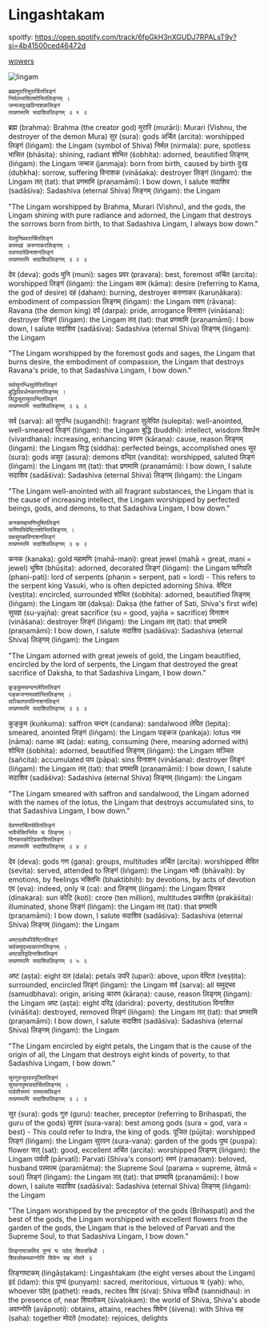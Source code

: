 # Lingashtakam

spoitfy: https://open.spotify.com/track/6fpGkH3nXGUDJ7RPALsT9y?si=4b41500ced46472d

[wowers](https://nithyanandapedia.org/wiki/Kailasa_Paramparagatha_Arunagiri_Yogishwara_Adi_Arunachala_Sarvajnapeetha_Samrajyam#Paramasiva.E2.80.99s_promise_to_humanity_in_Tiruvannamalai)

![lingam](../../images/annamalai.png)

```
ब्रह्ममुरारिसुरार्चितलिङ्गं
निर्मलभासितशोभितलिङ्गम् ।
जन्मजदुःखविनाशकलिङ्गं
तत्प्रणमामि सदाशिवलिङ्गम् ॥ १ ॥
```


ब्रह्म (brahma): Brahma (the creator god)
मुरारि (murāri): Murari (Vishnu, the destroyer of the demon Mura)
सुर (sura): gods
अर्चित (arcita): worshipped
लिङ्गं (liṅgam): the Lingam (symbol of Shiva)
निर्मल (nirmala): pure, spotless
भासित (bhāsita): shining, radiant
शोभित (śobhita): adorned, beautified
लिङ्गम् (liṅgam): the Lingam
जन्मज (janmaja): born from birth, caused by birth
दुःख (duḥkha): sorrow, suffering
विनाशक (vināśaka): destroyer
लिङ्गं (liṅgam): the Lingam
तत् (tat): that
प्रणमामि (praṇamāmi): I bow down, I salute
सदाशिव (sadāśiva): Sadashiva (eternal Shiva)
लिङ्गम् (liṅgam): the Lingam


"The Lingam worshipped by Brahma, Murari (Vishnu), and the gods, the Lingam shining with pure radiance and adorned, the Lingam that destroys the sorrows born from birth, to that Sadashiva Lingam, I always bow down."


```
देवमुनिप्रवरार्चितलिङ्गं
कामदहं करुणाकरलिङ्गम् ।
रावणदर्पविनाशनलिङ्गं
तत्प्रणमामि सदाशिवलिङ्गम् ॥ २ ॥
```

देव (deva): gods
मुनि (muni): sages
प्रवर (pravara): best, foremost
अर्चित (arcita): worshipped
लिङ्गं (liṅgam): the Lingam
काम (kāma): desire (referring to Kama, the god of desire)
दहं (daham): burning, destroyer
करुणाकर (karuṇākara): embodiment of compassion
लिङ्गम् (liṅgam): the Lingam
रावण (rāvaṇa): Ravana (the demon king)
दर्प (darpa): pride, arrogance
विनाशन (vināśana): destroyer
लिङ्गं (liṅgam): the Lingam
तत् (tat): that
प्रणमामि (praṇamāmi): I bow down, I salute
सदाशिव (sadāśiva): Sadashiva (eternal Shiva)
लिङ्गम् (liṅgam): the Lingam


"The Lingam worshipped by the foremost gods and sages, the Lingam that burns desire, the embodiment of compassion, the Lingam that destroys Ravana's pride, to that Sadashiva Lingam, I bow down."


```
सर्वसुगन्धिसुलेपितलिङ्गं
बुद्धिविवर्धनकारणलिङ्गम् ।
सिद्धसुरासुरवन्दितलिङ्गं
तत्प्रणमामि सदाशिवलिङ्गम् ॥ ६ ॥
```


सर्व (sarva): all
सुगन्धि (sugandhi): fragrant
सुलेपित (sulepita): well-anointed, well-smeared
लिङ्गं (liṅgam): the Lingam
बुद्धि (buddhi): intellect, wisdom
विवर्धन (vivardhana): increasing, enhancing
कारण (kāraṇa): cause, reason
लिङ्गम् (liṅgam): the Lingam
सिद्ध (siddha): perfected beings, accomplished ones
सुर (sura): gods
असुर (asura): demons
वन्दित (vandita): worshipped, saluted
लिङ्गं (liṅgam): the Lingam
तत् (tat): that
प्रणमामि (praṇamāmi): I bow down, I salute
सदाशिव (sadāśiva): Sadashiva (eternal Shiva)
लिङ्गम् (liṅgam): the Lingam


"The Lingam well-anointed with all fragrant substances, the Lingam that is the cause of increasing intellect, the Lingam worshipped by perfected beings, gods, and demons, to that Sadashiva Lingam, I bow down."

```
कनकमहामणिभूषितलिङ्गं
फणिपतिवेष्टितशोभितलिङ्गम् ।
दक्षसुयज्ञविनाशनलिङ्गं
तत्प्रणमामि सदाशिवलिङ्गम् ॥ ७ ॥
```

कनक (kanaka): gold
महामणि (mahā-maṇi): great jewel (mahā = great, maṇi = jewel)
भूषित (bhūṣita): adorned, decorated
लिङ्गं (liṅgam): the Lingam
फणिपति (phaṇi-pati): lord of serpents (phaṇin = serpent, pati = lord) - This refers to the serpent king Vasuki, who is often depicted adorning Shiva.
वेष्टित (veṣṭita): encircled, surrounded
शोभित (śobhita): adorned, beautified
लिङ्गम् (liṅgam): the Lingam
दक्ष (dakṣa): Dakṣa (the father of Sati, Shiva's first wife)
सुयज्ञ (su-yajña): great sacrifice (su = good, yajña = sacrifice)
विनाशन (vināśana): destroyer
लिङ्गं (liṅgam): the Lingam
तत् (tat): that
प्रणमामि (praṇamāmi): I bow down, I salute
सदाशिव (sadāśiva): Sadashiva (eternal Shiva)
लिङ्गम् (liṅgam): the Lingam

"The Lingam adorned with great jewels of gold, the Lingam beautified, encircled by the lord of serpents, the Lingam that destroyed the great sacrifice of Daksha, to that Sadashiva Lingam, I bow down."

```
कुङ्कुमचन्दनलेपितलिङ्गं
पङ्कजनामदशोभितलिङ्गम् ।
सञ्चितपापविनाशनलिङ्गं
तत्प्रणमामि सदाशिवलिङ्गम् ॥ ३ ॥
```

कुङ्कुम (kuṅkuma): saffron
चन्दन (candana): sandalwood
लेपित (lepita): smeared, anointed
लिङ्गं (liṅgam): the Lingam
पङ्कज (paṅkaja): lotus
नाम (nāma): name
अद (ada): eating, consuming (here, meaning adorned with)
शोभित (śobhita): adorned, beautified
लिङ्गम् (liṅgam): the Lingam
सञ्चित (sañcita): accumulated
पाप (pāpa): sins
विनाशन (vināśana): destroyer
लिङ्गं (liṅgam): the Lingam
तत् (tat): that
प्रणमामि (praṇamāmi): I bow down, I salute
सदाशिव (sadāśiva): Sadashiva (eternal Shiva)
लिङ्गम् (liṅgam): the Lingam

"The Lingam smeared with saffron and sandalwood, the Lingam adorned with the names of the lotus, the Lingam that destroys accumulated sins, to that Sadashiva Lingam, I bow down."


```
देवगणार्चितसेवितलिङ्गं
भावैर्भक्तिभिरेव च लिङ्गम् ।
दिनकरकोटिप्रकाशितलिङ्गं
तत्प्रणमामि सदाशिवलिङ्गम् ॥ ४ ॥
```

देव (deva): gods
गण (gaṇa): groups, multitudes
अर्चित (arcita): worshipped
सेवित (sevita): served, attended to
लिङ्गं (liṅgam): the Lingam
भावैः (bhāvaiḥ): by emotions, by feelings
भक्तिभिः (bhaktibhiḥ): by devotions, by acts of devotion
एव (eva): indeed, only
च (ca): and
लिङ्गम् (liṅgam): the Lingam
दिनकर (dinakara): sun
कोटि (koṭi): crore (ten million), multitudes
प्रकाशित (prakāśita): illuminated, shone
लिङ्गं (liṅgam): the Lingam
तत् (tat): that
प्रणमामि (praṇamāmi): I bow down, I salute
सदाशिव (sadāśiva): Sadashiva (eternal Shiva)
लिङ्गम् (liṅgam): the Lingam

```
अष्टदलोपरिवेष्टितलिङ्गं
सर्वसमुद्भवकारणलिङ्गम् ।
अष्टदरिद्रविनाशितलिङ्गं
तत्प्रणमामि सदाशिवलिङ्गम् ॥ ५ ॥
```

अष्ट (aṣṭa): eight
दल (dala): petals
उपरि (upari): above, upon
वेष्टित (veṣṭita): surrounded, encircled
लिङ्गं (liṅgam): the Lingam
सर्व (sarva): all
समुद्भव (samudbhava): origin, arising
कारण (kāraṇa): cause, reason
लिङ्गम् (liṅgam): the Lingam
अष्ट (aṣṭa): eight
दरिद्र (daridra): poverty, destitution
विनाशित (vināśita): destroyed, removed
लिङ्गं (liṅgam): the Lingam
तत् (tat): that
प्रणमामि (praṇamāmi): I bow down, I salute
सदाशिव (sadāśiva): Sadashiva (eternal Shiva)
लिङ्गम् (liṅgam): the Lingam


"The Lingam encircled by eight petals, the Lingam that is the cause of the origin of all, the Lingam that destroys eight kinds of poverty, to that Sadashiva Lingam, I bow down."

```
सुरगुरुसुरवरपूजितलिङ्गं
सुरवनपुष्पसदार्चितलिङ्गम् ।
पार्वतीरमणं परमात्मलिङ्गं
तत्प्रणमामि सदाशिवलिङ्गम् ॥ ८ ॥
```

सुर (sura): gods
गुरु (guru): teacher, preceptor (referring to Brihaspati, the guru of the gods)
सुरवर (sura-vara): best among gods (sura = god, vara = best) - This could refer to Indra, the king of gods.
पूजित (pūjita): worshipped
लिङ्गं (liṅgam): the Lingam
सुरवन (sura-vana): garden of the gods
पुष्प (puṣpa): flower
सत् (sat): good, excellent
अर्चित (arcita): worshipped
लिङ्गम् (liṅgam): the Lingam
पार्वती (pārvatī): Parvati (Shiva's consort)
रमणं (ramaṇam): beloved, husband
परमात्म (paramātma): the Supreme Soul (parama = supreme, ātmā = soul)
लिङ्गं (liṅgam): the Lingam
तत् (tat): that
प्रणमामि (praṇamāmi): I bow down, I salute
सदाशिव (sadāśiva): Sadashiva (eternal Shiva)
लिङ्गम् (liṅgam): the Lingam


"The Lingam worshipped by the preceptor of the gods (Brihaspati) and the best of the gods, the Lingam worshipped with excellent flowers from the garden of the gods, the Lingam that is the beloved of Parvati and the Supreme Soul, to that Sadashiva Lingam, I bow down."

```
लिङ्गाष्टकमिदं पुण्यं यः पठेत् शिवसन्निधौ ।
शिवलोकमवाप्नोति शिवेन सह मोदते ॥
```
लिङ्गाष्टकम् (liṅgāṣṭakam): Lingashtakam (the eight verses about the Lingam)
इदं (idaṃ): this
पुण्यं (puṇyaṃ): sacred, meritorious, virtuous
यः (yaḥ): who, whoever
पठेत् (paṭhet): reads, recites
शिव (śiva): Shiva
सन्निधौ (sannidhau): in the presence of, near
शिवलोकम् (śivalokam): the world of Shiva, Shiva's abode
अवाप्नोति (avāpnoti): obtains, attains, reaches
शिवेन (śivena): with Shiva
सह (saha): together
मोदते (modate): rejoices, delights

